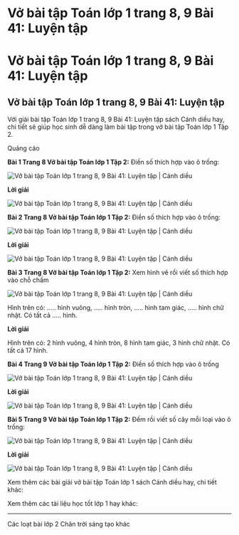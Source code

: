 # Vở bài tập Toán lớp 1 trang 8, 9 Bài 41: Luyện tập

# Vở bài tập Toán lớp 1 trang 8, 9 Bài 41: Luyện tập

## Vở bài tập Toán lớp 1 trang 8, 9 Bài 41: Luyện tập

Với giải bài tập Toán lớp 1 trang 8, 9 Bài 41: Luyện tập sách Cánh diều hay, chi tiết sẽ giúp học sinh dễ dàng làm bài tập trong vở bài tập Toán lớp 1 Tập 2.

Quảng cáo

**Bài 1 Trang 8 Vở bài tập Toán lớp 1 Tập 2:** Điền số thích hợp vào ô trống: 

![Vở bài tập Toán lớp 1 trang 8, 9 Bài 41: Luyện tập | Cánh diều](https://www.vietjack.com/vbt-toan-1-cd/images/bai-41-luyen-tap.PNG)

**Lời giải**

![Vở bài tập Toán lớp 1 trang 8, 9 Bài 41: Luyện tập | Cánh diều](https://www.vietjack.com/vbt-toan-1-cd/images/bai-41-luyen-tap-a.PNG)

**Bài 2 Trang 8 Vở bài tập Toán lớp 1 Tập 2:** Điền số thích hợp vào ô trống: 

![Vở bài tập Toán lớp 1 trang 8, 9 Bài 41: Luyện tập | Cánh diều](https://www.vietjack.com/vbt-toan-1-cd/images/bai-41-luyen-tap-b.PNG)

**Lời giải**

![Vở bài tập Toán lớp 1 trang 8, 9 Bài 41: Luyện tập | Cánh diều](https://www.vietjack.com/vbt-toan-1-cd/images/bai-41-luyen-tap-c.PNG)

**Bài 3 Trang 8 Vở bài tập Toán lớp 1 Tập 2:** Xem hình vẽ rồi viết số thích hợp vào chỗ chấm 

![Vở bài tập Toán lớp 1 trang 8, 9 Bài 41: Luyện tập | Cánh diều](https://www.vietjack.com/vbt-toan-1-cd/images/bai-41-luyen-tap-d.PNG)

Hình trên có: ..... hình vuông, ..... hình tròn, ..... hình tam giác, ..... hình chữ nhật. Có tất cả ..... hình.

**Lời giải**

Hình trên có: 2 hình vuông, 4 hình tròn, 8 hình tam giác, 3 hình chữ nhật. Có tất cả 17 hình.

**Bài 4 Trang 9 Vở bài tập Toán lớp 1 Tập 2:** Điền số thích hợp vào ô trống 

![Vở bài tập Toán lớp 1 trang 8, 9 Bài 41: Luyện tập | Cánh diều](https://www.vietjack.com/vbt-toan-1-cd/images/bai-41-luyen-tap-e.PNG)

**Lời giải**

![Vở bài tập Toán lớp 1 trang 8, 9 Bài 41: Luyện tập | Cánh diều](https://www.vietjack.com/vbt-toan-1-cd/images/bai-41-luyen-tap-f.PNG)

**Bài 5 Trang 9 Vở bài tập Toán lớp 1 Tập 2:** Đếm rồi viết số cây mỗi loại vào ô trống: 

![Vở bài tập Toán lớp 1 trang 8, 9 Bài 41: Luyện tập | Cánh diều](https://www.vietjack.com/vbt-toan-1-cd/images/bai-41-luyen-tap-g.PNG)

**Lời giải**

![Vở bài tập Toán lớp 1 trang 8, 9 Bài 41: Luyện tập | Cánh diều](https://www.vietjack.com/vbt-toan-1-cd/images/bai-41-luyen-tap-h.PNG)

Xem thêm các bài giải vở bài tập Toán lớp 1 sách Cánh diều hay, chi tiết khác:

Xem thêm các tài liệu học tốt lớp 1 hay khác:

* * *

Các loạt bài lớp 2 Chân trời sáng tạo khác
